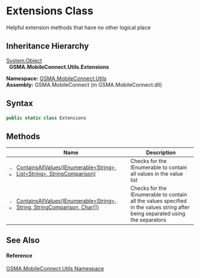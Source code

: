 Extensions Class
================
Helpful extension methods that have no other logical place


Inheritance Hierarchy
---------------------
[System.Object][1]  
  **GSMA.MobileConnect.Utils.Extensions**  

**Namespace:** [GSMA.MobileConnect.Utils][2]  
**Assembly:** GSMA.MobileConnect (in GSMA.MobileConnect.dll)

Syntax
------

```csharp
public static class Extensions
```


Methods
-------

                                 | Name                                                                              | Description                                                                                                                    
-------------------------------- | --------------------------------------------------------------------------------- | ------------------------------------------------------------------------------------------------------------------------------ 
![Public method]![Static member] | [ContainsAllValues(IEnumerable&lt;String>, List&lt;String>, StringComparison)][3] | Checks for the IEnumerable to contain all values in the value list                                                             
![Public method]![Static member] | [ContainsAllValues(IEnumerable&lt;String>, String, StringComparison, Char[])][4]  | Checks for the IEnumerable to contain all the values specified in the values string after being separated using the separators 


See Also
--------

#### Reference
[GSMA.MobileConnect.Utils Namespace][2]  

[1]: http://msdn.microsoft.com/en-us/library/e5kfa45b
[2]: ../README.md
[3]: ContainsAllValues.md
[4]: ContainsAllValues_1.md
[5]: ../../_icons/Help.png
[Public method]: ../../_icons/pubmethod.gif "Public method"
[Static member]: ../../_icons/static.gif "Static member"